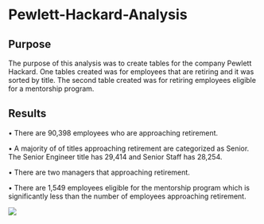# Pewlett-Hackard-Analysis

## Purpose
The purpose of this analysis was to create tables for the company Pewlett Hackard. One tables created was for employees that are retiring and it was sorted by title. The second table created was for retiring employees eligible for a mentorship program.

## Results
•	There are 90,398 employees who are approaching retirement.

•	A majority of of titles approaching retirement are categorized as Senior. The Senior Engineer title has 29,414 and Senior Staff has 28,254.

•	There are two managers that approaching retirement.

•	There are 1,549 employees eligible for the mentorship program which is significantly less than the number of employees approaching retirement.

![](https://github.com/jmajma327/Pewlett-Hackard-Analysis/tree/master/IMAGES)











